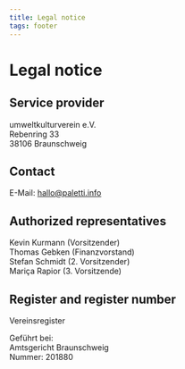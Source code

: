 ```yaml
---
title: Legal notice
tags: footer
---
```


# Legal notice

## Service provider

umweltkulturverein e.V. \
Rebenring 33 \
38106 Braunschweig

## Contact

E-Mail: hallo@paletti.info

## Authorized representatives

Kevin Kurmann (Vorsitzender) \
Thomas Gebken (Finanzvorstand) \
Stefan Schmidt (2. Vorsitzender) \
Mariça Rapior (3. Vorsitzende)

## Register and register number

Vereinsregister

Geführt bei: \
Amtsgericht Braunschweig \
Nummer: 201880